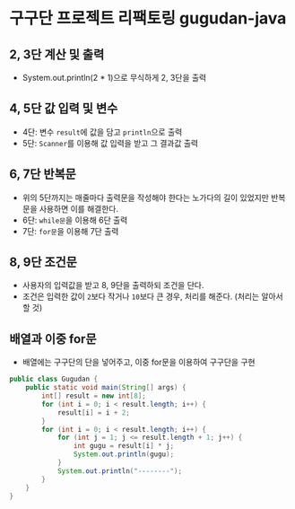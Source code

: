 # 구구단 프로젝트 리팩토링 gugudan-java

## 2, 3단 계산 및 출력

- System.out.println(2 * 1)으로 무식하게 2, 3단을 출력

## 4, 5단 값 입력 및 변수

- 4단: 변수 `result`에 값을 담고 `println`으로 출력
- 5단: `Scanner`를 이용해 값 입력을 받고 그 결과값 출력

## 6, 7단 반복문

- 위의 5단까지는 매줄마다 출력문을 작성해야 한다는 노가다의 길이 있었지만 반복문을 사용하면 이를 해결한다.
- 6단: `while문`을 이용해 6단 출력
- 7단: `for문`을 이용해 7단 출력

## 8, 9단 조건문

- 사용자의 입력값을 받고 8, 9단을 출력하되 조건을 단다.
- 조건은 입력한 값이 `2`보다 작거나 `10`보다 큰 경우, 처리를 해준다. (처리는 알아서 할 것)

## 배열과 이중 for문

- 배열에는 구구단의 단을 넣어주고, 이중 for문을 이용하여 구구단을 구현

```java
public class Gugudan {
	public static void main(String[] args) {
		int[] result = new int[8];
		for (int i = 0; i < result.length; i++) {
			result[i] = i + 2;
		}
		for (int i = 0; i < result.length; i++) {
			for (int j = 1; j <= result.length + 1; j++) {
				int gugu = result[i] * j;
				System.out.println(gugu);
			}
			System.out.println("--------");
		}
	}
}

```
